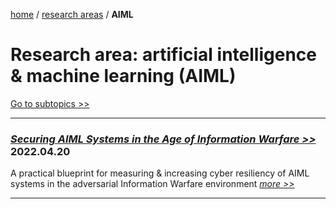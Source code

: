 [home](https://cx7.dev/) / [research areas](https://cx7.dev/research/home.html) / **AIML**

# Research area:  artificial intelligence & machine learning (AIML)

[Go to subtopics >>](https://cx7.dev/research/topics.html)

-----

### *<a href="https://cx7.dev/technicals/Securing_AIML_Systems_in_IW_Cox.pdf" target="_blank" rel="noopener noreferrer">Securing AIML Systems in the Age of Information Warfare >> </a>* **2022.04.20**

A practical blueprint for measuring & increasing cyber resiliency of AIML systems in the adversarial Information Warfare environment 
*<a href="https://cx7.dev/technicals/Securing_AIML_Systems_in_IW_Cox.pdf" target="_blank" rel="noopener noreferrer">more >> </a>*

-------
